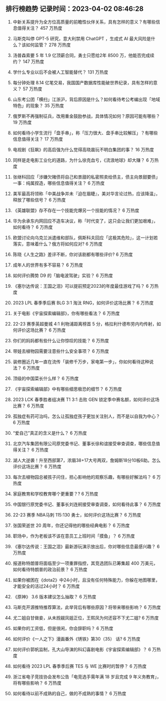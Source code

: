 
## 排行榜趋势 记录时间：2023-04-02 08:46:28
  
  1. 中新关系提升为全方位高质量的前瞻性伙伴关系，具有怎样的意义？有哪些信息值得关注？ 457 万热度
    
  2. 马斯克叫停 GPT-5 研究，意大利禁用 ChatGPT ，生成式 AI 最大风险是什么？该如何监管？ 278 万热度
    
  3. 汤普森索要 5 年 1.9 亿顶薪合同，勇士只愿给2年 8500 万，他能否完成续约？ 147 万热度
    
  4. 学什么专业以后不会被人工智能替代？ 131 万热度
    
  5. 每分钟处理 8.14 亿笔交易，我国国产数据库性能破世界纪录，具有怎样的意义？ 57 万热度
    
  6. 山东考公团「横扫」江浙沪，背后原因是什么？如何看待考公考编出现「地域特色」的现象？ 35 万热度
    
  7. 俄罗斯不再强制征兵，改用重金鼓励参战，具体情况如何？原因可能有哪些？ 19 万热度
    
  8. 如何看待小学生流行「盘手串」，称「压力很大、盘手串比较解压」？有哪些信息值得关注？ 17 万热度
    
  9. 电视剧《狂飙》的高启强为什么觉得高晓晨玩不明白集团的事？ 16 万热度
    
  10. 同样是走电影工业化的道路，为什么徐克血亏，《流浪地球》却大赚？ 6 万热度
    
  11. 张继科回应「涉嫌欠赌债将自己和景甜的私密照卖给债主，债主向景甜要债」一事：纯属捏造，哪些信息值得关注？ 6 万热度
    
  12. 美军最高将领称「中美战争并未『迫在眉睫』，美对华言论过热，应该降温」，释放了哪些信号？ 6 万热度
    
  13. 《英雄联盟》存不存在一个技能完爆另一个技能的情况？ 6 万热度
    
  14. 华为余承东内网回应不造车决议，称「时代变了，这只会让我们更加艰难」，如何看待？ 6 万热度
    
  15. 欧盟讨论向乌克兰派遣维和部队，佩斯科夫回应「这极其危险」，这一计划若落实，意味着什么？俄方将如何应对? 6 万热度
    
  16. 陈晓《人生之路》差评不断，你对该剧都有哪些评价? 6 万热度
    
  17. 成年人的世界有多不容易？ 6 万热度
    
  18. 如何评价腾势 D9 的「脑电波驾驶」实验？ 6 万热度
    
  19. 《塞尔达传说：王国之泪》可以提前预定2023的年度最佳游戏了吗？ 6 万热度
    
  20. 2023 LPL 春季季后赛 BLG 3:1 淘汰 RNG，如何评价这场比赛？ 6 万热度
    
  21. 关于电影《宇宙探索编辑部》，你有哪些看法？ 6 万热度
    
  22. 22-23 赛季英超曼城 4:1 利物浦距离榜首 5 分，格拉利什德布劳内均传射，如何评价这场比赛？ 6 万热度
    
  23. 你们的妈妈都有些什么让你惊叹的技能？ 6 万热度
    
  24. 带娃去植物园需要注意些什么安全事项？ 6 万热度
    
  25. 装修圈近几年一直在流传「装修千万步，家电第一步」，你如何看待这种说法？ 6 万热度
    
  26. 顶级的中国菜长什么样？ 6 万热度
    
  27. 《宇宙探索编辑部》中有哪些细思极恐的细节？ 6 万热度
    
  28. 2023 LCK 春季胜者组决赛 T1 3:1 击败 GEN 锁定季中赛名额，如何评价这场比赛？ 6 万热度
    
  29. 孤独症有药可治吗，怎么让孤独症孩子更加关注别人，而不是以自我为中心？ 6 万热度
    
  30. “爱自己”真正的含义是什么？ 6 万热度
    
  31. 北京汽车集团有限公司原党委书记、董事长徐和谊接受审查调查，哪些信息值得关注？ 6 万热度
    
  32. 湖人大逆袭！升至西部第7，浓眉38+17大号两双，詹姆斯18分10板6助。怎么评价这场比赛？ 6 万热度
    
  33. 每次去植物园总被孩子问住，担心影响他的观察乐趣，有哪些好解法吗？ 6 万热度
    
  34. 家庭教育和学校教育哪个更重要？? 6 万热度
    
  35. 中国银行原党委书记、董事长刘连舸接受审查调查，如何看待此事？ 6 万热度
    
  36. 22-23 赛季 NBA马刺 115:130 勇士，如何评价这场比赛？ 6 万热度
    
  37. 张国荣逝世 20 周年，你还记得他的哪些经典电影？ 6 万热度
    
  38. 职场中，作为老板该不该在意员工上班时间「摸鱼」？ 6 万热度
    
  39. 《塞尔达传说：王国之泪》最新游玩演示放出后，你对哪些信息最感兴趣？ 6 万热度
    
  40. 报道称特朗普将面临至少一项重罪指控，其竞选团队已筹集超 400 万美元，如何看待特朗普的政治前景？ 6 万热度
    
  41. 如果你被困在《dota2》中24小时，且没有任何特殊能力，你躲在地图哪里，才能安全的活过24小时？ 6 万热度
    
  42. 《原神》 3.6 版本建议怎么抽取？ 6 万热度
    
  43. 马斯克开源推特推荐算法，此举背后有哪些原因？将带来哪些影响？ 6 万热度
    
  44. 尤二姐自甘做妾，从未觊觎凤姐正位，王熙凤为何还容不下尤二姐? 6 万热度
    
  45. 如果你的工资低，但是很闲，你会辞职吗？ 6 万热度
    
  46. 如何评价《一人之下》漫画番外《锈铁》第30（35） 话? 6 万热度
    
  47. 如何评价郭帆监制，孔大山导演的科幻喜剧电影《宇宙探索编辑部》？ 6 万热度
    
  48. 如何看待 2023 LPL 春季季后赛 TES 与 WE 比赛时的暂停？ 6 万热度
    
  49. 浙江省电子竞技协会发布公告「电竞选手需年满 18 岁且完成 9 年义务教育」，将有哪些影响？ 6 万热度
    
  50. 如何看待以前不成熟的自己，做的不成熟的事情？ 6 万热度
    